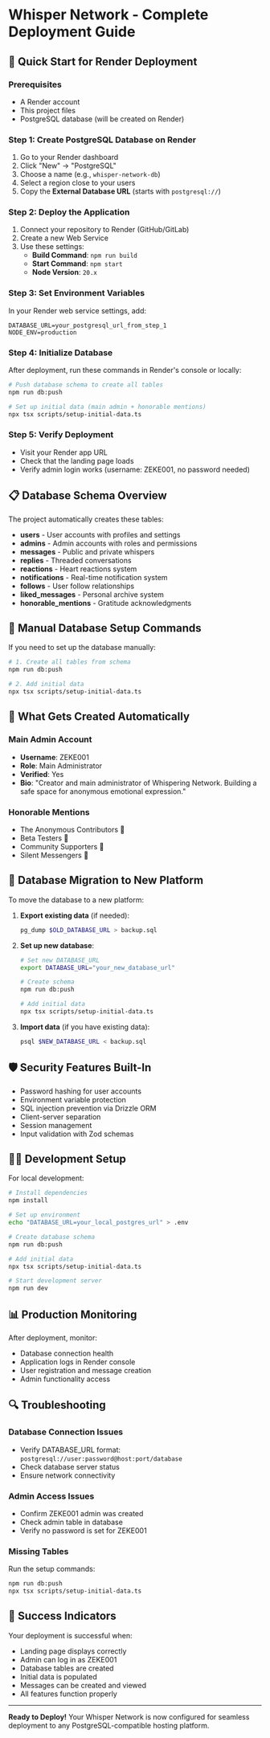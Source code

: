 # Whisper Network - Complete Deployment Guide

## 🚀 Quick Start for Render Deployment

### Prerequisites
- A Render account
- This project files
- PostgreSQL database (will be created on Render)

### Step 1: Create PostgreSQL Database on Render
1. Go to your Render dashboard
2. Click "New" → "PostgreSQL"
3. Choose a name (e.g., `whisper-network-db`)
4. Select a region close to your users
5. Copy the **External Database URL** (starts with `postgresql://`)

### Step 2: Deploy the Application
1. Connect your repository to Render (GitHub/GitLab)
2. Create a new Web Service
3. Use these settings:
   - **Build Command**: `npm run build`
   - **Start Command**: `npm start`
   - **Node Version**: `20.x`

### Step 3: Set Environment Variables
In your Render web service settings, add:
```
DATABASE_URL=your_postgresql_url_from_step_1
NODE_ENV=production
```

### Step 4: Initialize Database
After deployment, run these commands in Render's console or locally:
```bash
# Push database schema to create all tables
npm run db:push

# Set up initial data (main admin + honorable mentions)
npx tsx scripts/setup-initial-data.ts
```

### Step 5: Verify Deployment
- Visit your Render app URL
- Check that the landing page loads
- Verify admin login works (username: ZEKE001, no password needed)

## 📋 Database Schema Overview

The project automatically creates these tables:
- **users** - User accounts with profiles and settings
- **admins** - Admin accounts with roles and permissions
- **messages** - Public and private whispers
- **replies** - Threaded conversations
- **reactions** - Heart reactions system
- **notifications** - Real-time notification system
- **follows** - User follow relationships
- **liked_messages** - Personal archive system
- **honorable_mentions** - Gratitude acknowledgments

## 🔧 Manual Database Setup Commands

If you need to set up the database manually:

```bash
# 1. Create all tables from schema
npm run db:push

# 2. Add initial data
npx tsx scripts/setup-initial-data.ts
```

## 🎯 What Gets Created Automatically

### Main Admin Account
- **Username**: ZEKE001
- **Role**: Main Administrator
- **Verified**: Yes
- **Bio**: "Creator and main administrator of Whispering Network. Building a safe space for anonymous emotional expression."

### Honorable Mentions
- The Anonymous Contributors 💝
- Beta Testers 🔧
- Community Supporters 🤝
- Silent Messengers 📝

## 🔄 Database Migration to New Platform

To move the database to a new platform:

1. **Export existing data** (if needed):
   ```bash
   pg_dump $OLD_DATABASE_URL > backup.sql
   ```

2. **Set up new database**:
   ```bash
   # Set new DATABASE_URL
   export DATABASE_URL="your_new_database_url"
   
   # Create schema
   npm run db:push
   
   # Add initial data
   npx tsx scripts/setup-initial-data.ts
   ```

3. **Import data** (if you have existing data):
   ```bash
   psql $NEW_DATABASE_URL < backup.sql
   ```

## 🛡️ Security Features Built-In

- Password hashing for user accounts
- Environment variable protection
- SQL injection prevention via Drizzle ORM
- Client-server separation
- Session management
- Input validation with Zod schemas

## 🧑‍💻 Development Setup

For local development:
```bash
# Install dependencies
npm install

# Set up environment
echo "DATABASE_URL=your_local_postgres_url" > .env

# Create database schema
npm run db:push

# Add initial data
npx tsx scripts/setup-initial-data.ts

# Start development server
npm run dev
```

## 📊 Production Monitoring

After deployment, monitor:
- Database connection health
- Application logs in Render console
- User registration and message creation
- Admin functionality access

## 🔍 Troubleshooting

### Database Connection Issues
- Verify DATABASE_URL format: `postgresql://user:password@host:port/database`
- Check database server status
- Ensure network connectivity

### Admin Access Issues
- Confirm ZEKE001 admin was created
- Check admin table in database
- Verify no password is set for ZEKE001

### Missing Tables
Run the setup commands:
```bash
npm run db:push
npx tsx scripts/setup-initial-data.ts
```

## 🎉 Success Indicators

Your deployment is successful when:
- Landing page displays correctly
- Admin can log in as ZEKE001
- Database tables are created
- Initial data is populated
- Messages can be created and viewed
- All features function properly

---

**Ready to Deploy!** Your Whisper Network is now configured for seamless deployment to any PostgreSQL-compatible hosting platform.